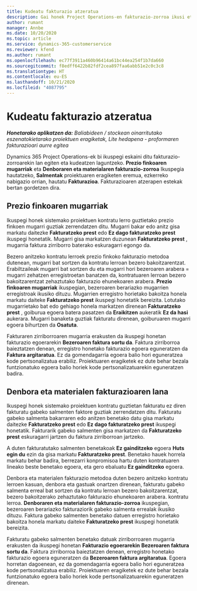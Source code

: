 ```yaml
---
title: Kudeatu fakturazio atzeratua
description: Gai honek Project Operations-en fakturazio-zorroa ikusi eta nola lan egin jakiteko informazioa eskaintzen du.
author: rumant
manager: Annbe
ms.date: 10/20/2020
ms.topic: article
ms.service: dynamics-365-customerservice
ms.reviewer: kfend
ms.author: rumant
ms.openlocfilehash: ec77f3911a460b96414a61bc44ea254f1b7da660
ms.sourcegitcommit: f8edff6422b82fdf2cea897faa6abb51e2c0c3c8
ms.translationtype: HT
ms.contentlocale: eu-ES
ms.lasthandoff: 10/21/2020
ms.locfileid: "4087795"
---
```

# <a name="manage-the-billing-backlog"></a>Kudeatu fakturazio atzeratua

_**Honetarako aplikatzen da:** Baliabideen / stockean oinarritutako eszenatokietarako proiektuen eragiketak, Lite hedapena - proformaren fakturazioari aurre egitea_

Dynamics 365 Project Operations-ek bi ikuspegi eskaini ditu fakturazio-zorroarekin lan egiten eta kudeatzen laguntzeko. **Prezio finkoaren mugarriak** eta **Denboraren eta materialaren fakturazio-zorroa** Ikuspegia hautatzeko, **Salmentak** proiektuaren eragiketen eremua, ezkerreko nabigazio orrian, hautatu **Fakturazioa**. Fakturazioaren atzerapen estekak bertan gordetzen dira.

## <a name="fixed-price-milestones"></a>Prezio finkoaren mugarriak

Ikuspegi honek sistemako proiektuen kontratu lerro guztietako prezio finkoen mugarri guztiak zerrendatzen ditu. Mugarri bakar edo anitz gisa markatu daitezke **Fakturatzeko prest** edo **Ez dago fakturatzeko prest** ikuspegi honetatik. Mugarri gisa markatzen duzunean **Fakturatzeko prest** , mugarria faktura zirriborro baterako eskuragarri egongo da.

Bezero anitzeko kontratu lerroek prezio finkoko fakturazio metodoa dutenean, mugarri bat sortzen da kontratu lerroan bezero bakoitzarentzat. Erabiltzaileak mugarri bat sortzen du eta mugarri hori bezeroaren arabera = mugarri zehatzen erregistroetan banatzen da, kontratuaren lerroan bezero bakoitzarentzat zehaztutako fakturazio ehunekoaren arabera. **Prezio finkoaren mugarriak** ikuspegian, bezeroaren berariazko mugarrien erregistroak ikusiko dituzu. Mugarrien erregistro horietako bakoitza honela markatu daiteke **Fakturatzeko prest** ikuspegi honetatik bereizita. Lotutako mugarrietako bat edo gehiago honela markatzen direnean **Fakturatzeko prest** , goiburua egoera batera pasatzen da **Eraikitzen** aukeratik **Ez da hasi** aukerara. Mugarri banaketa guztiak fakturatu direnean, goiburuaren mugarri egoera bihurtzen da **Osatuta**.

Fakturaren zirriborroaren mugarria erakusten da ikuspegi honetan fakturazio egoerarekin **Bezeroaren faktura sortu da**. Faktura zirriborroa baieztatzen denean, erregistro honetako fakturazio egoera eguneratzen da **Faktura argitaratua**. Ez da gomendagarria egoera balio hori eguneratzea kode pertsonalizatua erabiliz. Proiektuaren eragiketek ez dute behar bezala funtzionatuko egoera balio horiek kode pertsonalizatuarekin eguneratzen badira.

## <a name="time-and-material-billing-backlog"></a>Denbora eta materialen fakturazioaren lana

Ikuspegi honek sistemako proiektuen kontratu guztietan fakturatu ez diren fakturatu gabeko salmenten faktore guztiak zerrendatzen ditu. Fakturatu gabeko salmenta bakarraren edo anitzen benetako datu gisa markatu daitezke **Fakturatzeko prest** edo **Ez dago fakturatzeko prest** ikuspegi honetatik. Fakturarik gabeko salmenten gisa markatzen da **Fakturatzeko prest** eskuragarri jartzen du faktura zirriborroan jartzeko.

A duten fakturatutako salmenten benetakoak **Ez gainditzeko** egoera **Huts egin du** ezin da gisa markatu **Fakturatzeko prest**. Benetako hauek horrela markatu behar badira, berrezarri konpromisoa hartu duten kontratuaren lineako beste benetako egoera, eta gero ebaluatu **Ez gainditzeko** egoera.

Denbora eta materialen fakturazio metodoa duten bezero anitzeko kontratu lerroen kasuan, denbora eta gastuak onartzen direnean, fakturatu gabeko salmenta erreal bat sortzen da kontratu lerroan bezero bakoitzarentzat, bezero bakoitzerako zehaztutako fakturazio ehunekoaren arabera. kontratu lerroa. **Denboraren eta materialaren fakturazio-zorroa** ikuspegian, bezeroaren berariazko fakturaziorik gabeko salmenta errealak ikusiko dituzu. Faktura gabeko salmenten benetako datuen erregistro horietako bakoitza honela markatu daiteke **Fakturatzeko prest** ikuspegi honetatik bereizita.

Fakturatu gabeko salmenten benetako datuak zirriborroaren mugarria erakusten da ikuspegi honetan **Fakturazio egoerarekin** **Bezeroaren faktura sortu da**. Faktura zirriborroa baieztatzen denean, erregistro honetako fakturazio egoera eguneratzen da **Bezeroaren faktura argitaratua**. Egoera horretan dagoenean, ez da gomendagarria egoera balio hori eguneratzea kode pertsonalizatua erabiliz. Proiektuaren eragiketek ez dute behar bezala funtzionatuko egoera balio horiek kode pertsonalizatuarekin eguneratzen direnean.
